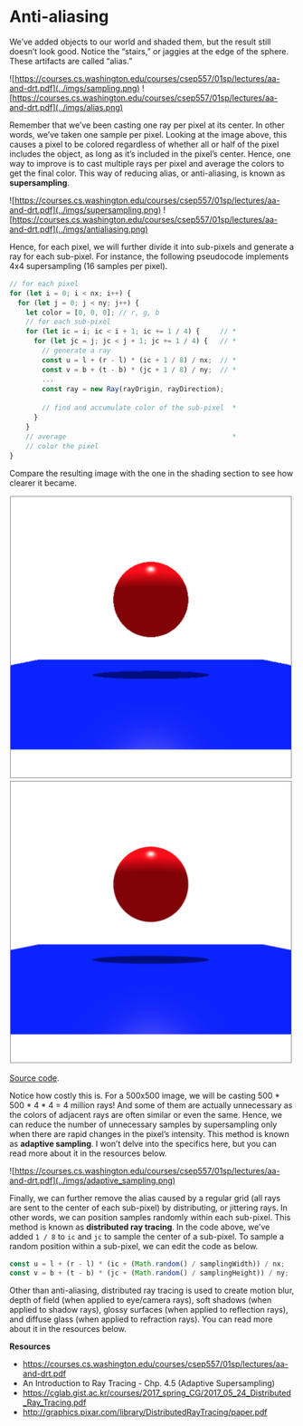 # Anti-aliasing
We’ve added objects to our world and shaded them, but the result still doesn’t look good. Notice the “stairs,” or jaggies at the edge of the sphere. These artifacts are called “alias.”

![https://courses.cs.washington.edu/courses/csep557/01sp/lectures/aa-and-drt.pdf](../imgs/sampling.png)
![https://courses.cs.washington.edu/courses/csep557/01sp/lectures/aa-and-drt.pdf](../imgs/alias.png)

Remember that we’ve been casting one ray per pixel at its center. In other words, we’ve taken one sample per pixel. Looking at the image above, this causes a pixel to be colored regardless of whether all or half of the pixel includes the object, as long as it’s included in the pixel’s center. Hence, one way to improve is to cast multiple rays per pixel and average the colors to get the final color. This way of reducing alias, or anti-aliasing, is known as **supersampling**.

![https://courses.cs.washington.edu/courses/csep557/01sp/lectures/aa-and-drt.pdf](../imgs/supersampling.png)
![https://courses.cs.washington.edu/courses/csep557/01sp/lectures/aa-and-drt.pdf](../imgs/antialiasing.png)

Hence, for each pixel, we will further divide it into sub-pixels and generate a ray for each sub-pixel. For instance, the following pseudocode implements 4x4 supersampling (16 samples per pixel).

```javascript
// for each pixel
for (let i = 0; i < nx; i++) {
  for (let j = 0; j < ny; j++) {
    let color = [0, 0, 0]; // r, g, b
    // for each sub-pixel
    for (let ic = i; ic < i + 1; ic += 1 / 4) {     // *
      for (let jc = j; jc < j + 1; jc += 1 / 4) {   // *
        // generate a ray
        const u = l + (r - l) * (ic + 1 / 8) / nx;  // *
        const v = b + (t - b) * (jc + 1 / 8) / ny;  // *
        ...
        const ray = new Ray(rayOrigin, rayDirection);

        // find and accumulate color of the sub-pixel  *
      }
    }
    // average                                         *
    // color the pixel
}
```

Compare the resulting image with the one in the shading section to see how clearer it became.

<img src="../imgs/shadow_result.png" alt="without anti-aliasing" width="500">
<img src="../imgs/antialiasing_result.png" alt="with anti-aliasing" width="500">

[Source code](https://github.com/sangwo/web-ray-tracer-examples/tree/anti-aliasing).

Notice how costly this is. For a 500x500 image, we will be casting 500 * 500 * 4 * 4 = 4 million rays! And some of them are actually unnecessary as the colors of adjacent rays are often similar or even the same. Hence, we can reduce the number of unnecessary samples by supersampling only when there are rapid changes in the pixel’s intensity. This method is known as **adaptive sampling**. I won’t delve into the specifics here, but you can read more about it in the resources below.

![https://courses.cs.washington.edu/courses/csep557/01sp/lectures/aa-and-drt.pdf](../imgs/adaptive_sampling.png)

Finally, we can further remove the alias caused by a regular grid (all rays are sent to the center of each sub-pixel) by distributing, or jittering rays. In other words, we can position samples randomly within each sub-pixel. This method is known as **distributed ray tracing**. In the code above, we’ve added `1 / 8` to `ic` and `jc` to sample the center of a sub-pixel. To sample a random position within a sub-pixel, we can edit the code as below.

```javascript
const u = l + (r - l) * (ic + (Math.random() / samplingWidth)) / nx;
const v = b + (t - b) * (jc + (Math.random() / samplingHeight)) / ny;
```

Other than anti-aliasing, distributed ray tracing is used to create motion blur, depth of field (when applied to eye/camera rays), soft shadows (when applied to shadow rays), glossy surfaces (when applied to reflection rays), and diffuse glass (when applied to refraction rays). You can read more about it in the resources below.

**Resources**
- https://courses.cs.washington.edu/courses/csep557/01sp/lectures/aa-and-drt.pdf
- An Introduction to Ray Tracing - Chp. 4.5 (Adaptive Supersampling)
- https://cglab.gist.ac.kr/courses/2017_spring_CG/2017_05_24_Distributed_Ray_Tracing.pdf
- http://graphics.pixar.com/library/DistributedRayTracing/paper.pdf
